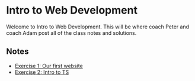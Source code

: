 # Intro to Web Development

Welcome to Intro to Web Development. This will be where coach Peter and coach
Adam post all of the class notes and solutions.

## Notes

* [Exercise 1: Our first website](/notes/week1/summary.md)
* [Exercise 2: Intro to TS](/notes/week2/_summary.md)
